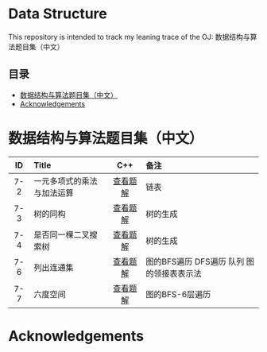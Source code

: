 # Data Structure
This repository is intended to track my leaning trace of the OJ: 数据结构与算法题目集（中文）

## 目录
- [数据结构与算法题目集（中文）](#数据结构与算法题目集（中文）)
- [Acknowledgements](#Acknowledgements)

# 数据结构与算法题目集（中文）

|ID|Title|C++|备注|
|:-:|:-|:-:|:-|
|7-2|一元多项式的乘法与加法运算|[查看题解](https://ainevsia.github.io/2018/07/18/DS-7-2/)|链表|
|7-3|树的同构|[查看题解](https://ainevsia.github.io/2018/08/11/DS-7-3/)|树的生成|
|7-4|是否同一棵二叉搜索树|[查看题解](https://ainevsia.github.io/2018/08/12/DS-7-4/)|树的生成|
|7-6|列出连通集|[查看题解](https://ainevsia.github.io/2018/08/14/DS-7-6/)|图的BFS遍历 DFS遍历 队列 图的领接表表示法|
|7-7|六度空间|[查看题解](https://ainevsia.github.io/2018/08/15/DS-7-7/)|图的BFS-6层遍历|

# Acknowledgements
